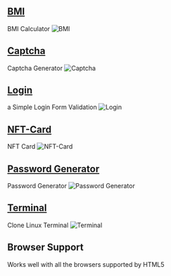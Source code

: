 ## [BMI](https://github.com/MaMad4Ever/Front-End-Projects/tree/main/BMI)
BMI Calculator
![BMI](https://github.com/user-attachments/assets/6d3cabc2-9f11-4dc4-a124-415a2400f492)

## [Captcha](https://github.com/MaMad4Ever/Front-End-Projects/tree/main/Captcha)
Captcha Generator
![Captcha](https://github.com/user-attachments/assets/6f8e93e3-be21-48fd-813c-1ec96f56583b)

## [Login](https://github.com/MaMad4Ever/Front-End-Projects/tree/main/Login)
a Simple Login Form Validation
![Login](https://github.com/user-attachments/assets/9d41edca-145b-428d-8d6b-b6db2dc4400c)

## [NFT-Card](https://github.com/MaMad4Ever/Front-End-Projects/tree/main/Login)
NFT Card
![NFT-Card](https://github.com/user-attachments/assets/8560f5ef-a6b7-40fc-98ce-41153ecdb94f)

## [Password Generator](https://github.com/MaMad4Ever/Front-End-Projects/tree/main/Password-Generator)
Password Generator
![Password Generator](https://github.com/user-attachments/assets/8183b8e4-1cff-4956-b06d-d40050453a8b)

## [Terminal](https://github.com/MaMad4Ever/Front-End-Projects/tree/main/Terminal)
Clone Linux Terminal
![Terminal](https://github.com/user-attachments/assets/90e6f84f-64b2-4f22-986e-8bfc6a4cc3ec)

## Browser Support

Works well with all the browsers supported by HTML5
